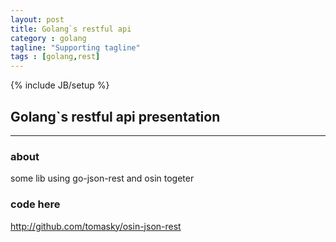```yaml
---
layout: post
title: Golang`s restful api
category : golang
tagline: "Supporting tagline"
tags : [golang,rest]
---
```

{% include JB/setup %}
## Golang`s restful api presentation
----


### about

some lib using go-json-rest and osin togeter  

###  code here

<http://github.com/tomasky/osin-json-rest>
